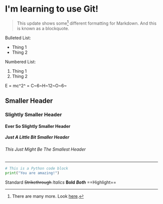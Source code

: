 # I'm learning to use Git!
> This update shows some[^*] different formatting for Markdown.
> And this is known as a blockquote.

Bulleted List:
- Thing 1
- Thing 2

Numbered List:
1. Thing 1
2. Thing 2

E = mc^2^ = C~6~H~12~O~6~

## Smaller Header
### Slightly Smaller Header
#### Ever So Slightly Smaller Header
##### Just A Little Bit Smaller Header
###### This Just Might Be The Smallest Header

___

```python
# This is a Python code block
print("You are amazing!")
```

Standard
~~Strikethrough~~
_Italics_
__Bold__
**_Both_**
==Highlight==

[^*]: There are many more. Look [here](https://www.markdownguide.org/cheat-sheet/).